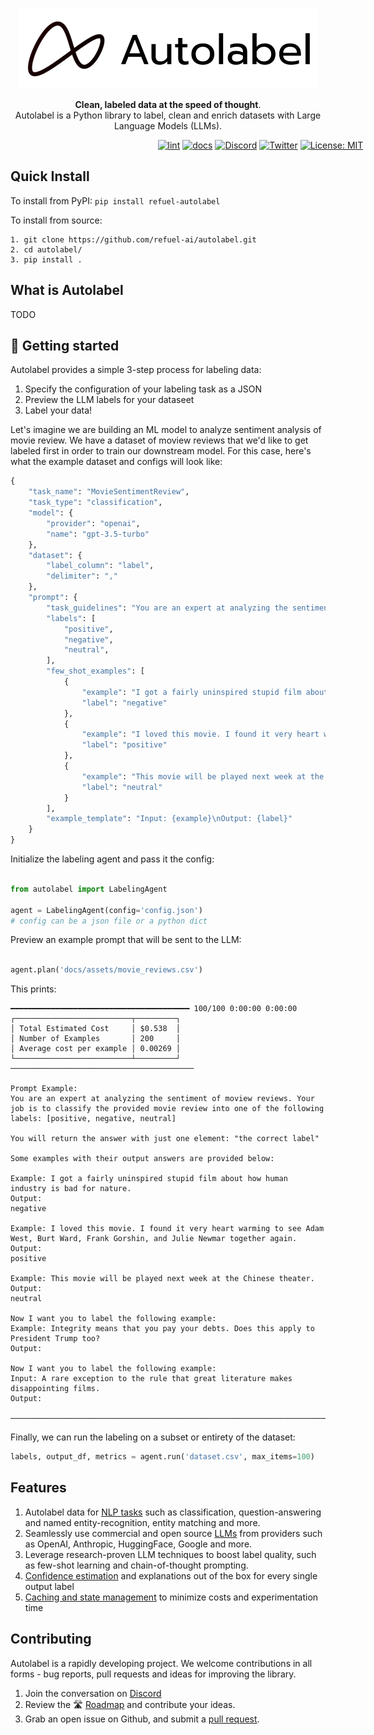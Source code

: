 <p align="center">
  <a href="https://refuel.ai"><img src="docs/assets/autolabel.png" alt="Refuel logo"></a>
</p>
<p align="center">
    <b>Clean, labeled data at the speed of thought</b>. <br />
    Autolabel is a Python library to label, clean and enrich datasets with Large Language Models (LLMs).
</p>

<div align="center" style="width:800px">

[![lint](https://github.com/refuel-ai/refuel-oracle/actions/workflows/black.yaml/badge.svg)](https://github.com/refuel-ai/refuel-oracle/actions/workflows/black.yaml/badge.svg) [![docs](https://github.com/refuel-ai/refuel-oracle/actions/workflows/docs.yaml/badge.svg)](https://docs.refuel.ai/) [![Discord](https://img.shields.io/discord/1098746693152931901)](https://discord.gg/fweVnRx6CU) [![Twitter](https://badgen.net/badge/icon/twitter?icon=twitter&label)](https://twitter.com/RefuelAI) [![License: MIT](https://badgen.net/badge/license/MIT/blue)](https://opensource.org/licenses/MIT)
</div>

## Quick Install

To install from PyPI:
`pip install refuel-autolabel`

To install from source:
```
1. git clone https://github.com/refuel-ai/autolabel.git
2. cd autolabel/
3. pip install .
```

## What is Autolabel

TODO

## 🚀 Getting started

Autolabel provides a simple 3-step process for labeling data:

1. Specify the configuration of your labeling task as a JSON
2. Preview the LLM labels for your dataseet
3. Label your data!


Let's imagine we are building an ML model to analyze sentiment analysis of movie review. We have a dataset of moview reviews that we'd like to get labeled first in order to train our downstream model. For this case, here's what the example dataset and configs will look like:

```python
{
    "task_name": "MovieSentimentReview",
    "task_type": "classification",
    "model": {
        "provider": "openai",
        "name": "gpt-3.5-turbo"
    },
    "dataset": {
        "label_column": "label",
        "delimiter": ","
    },
    "prompt": {
        "task_guidelines": "You are an expert at analyzing the sentiment of moview reviews. Your job is to classify the provided movie review into one of the following labels: {labels}",
        "labels": [
            "positive",
            "negative",
            "neutral",
        ],
        "few_shot_examples": [
            {
                "example": "I got a fairly uninspired stupid film about how human industry is bad for nature.",
                "label": "negative"
            },
            {
                "example": "I loved this movie. I found it very heart warming to see Adam West, Burt Ward, Frank Gorshin, and Julie Newmar together again.",
                "label": "positive"
            },
            {
                "example": "This movie will be played next week at the Chinese theater.",
                "label": "neutral"
            }
        ],
        "example_template": "Input: {example}\nOutput: {label}"
    }
}
```

Initialize the labeling agent and pass it the config:

```python

from autolabel import LabelingAgent

agent = LabelingAgent(config='config.json')
# config can be a json file or a python dict
```

Preview an example prompt that will be sent to the LLM:

```python

agent.plan('docs/assets/movie_reviews.csv')
```

This prints:

```
━━━━━━━━━━━━━━━━━━━━━━━━━━━━━━━━━━━━━━━━ 100/100 0:00:00 0:00:00
┌──────────────────────────┬─────────┐
│ Total Estimated Cost     │ $0.538  │
│ Number of Examples       │ 200     │
│ Average cost per example │ 0.00269 │
└──────────────────────────┴─────────┘
─────────────────────────────────────────

Prompt Example:
You are an expert at analyzing the sentiment of moview reviews. Your job is to classify the provided movie review into one of the following labels: [positive, negative, neutral]

You will return the answer with just one element: "the correct label"

Some examples with their output answers are provided below:

Example: I got a fairly uninspired stupid film about how human industry is bad for nature.
Output:
negative

Example: I loved this movie. I found it very heart warming to see Adam West, Burt Ward, Frank Gorshin, and Julie Newmar together again.
Output:
positive

Example: This movie will be played next week at the Chinese theater.
Output:
neutral

Now I want you to label the following example: 
Example: Integrity means that you pay your debts. Does this apply to President Trump too?
Output:

Now I want you to label the following example:
Input: A rare exception to the rule that great literature makes disappointing films.
Output:

─────────────────────────────────────────────────────────────────────────────────────────

```

Finally, we can run the labeling on a subset or entirety of the dataset:

```python
labels, output_df, metrics = agent.run('dataset.csv', max_items=100)
```

## Features

1. Autolabel data for [NLP tasks](https://docs.refuel.ai/guide/tasks/classification_task/) such as classification, question-answering and named entity-recognition, entity matching and more.
2. Seamlessly use commercial and open source [LLMs](https://docs.refuel.ai/guide/llms/llms/) from providers such as OpenAI, Anthropic, HuggingFace, Google and more.
3. Leverage research-proven LLM techniques to boost label quality, such as few-shot learning and chain-of-thought prompting.
4. [Confidence estimation](https://docs.refuel.ai/guide/accuracy/confidence/) and explanations out of the box for every single output label
5. [Caching and state management](https://docs.refuel.ai/guide/reliability/state-management/) to minimize costs and experimentation time

## Contributing
Autolabel is a rapidly developing project. We welcome contributions in all forms - bug reports, pull requests and ideas for improving the library.

1. Join the conversation on [Discord](https://discord.gg/fweVnRx6CU)
2. Review the 🛣️ [Roadmap]() and contribute your ideas.
3. Grab an open issue on Github, and submit a [pull request](https://github.com/refuel-ai/autolabel/blob/main/CONTRIBUTING.md).
